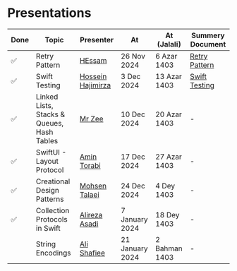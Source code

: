 # Presentations

| Done | Topic                                      | Presenter                                                 | At          | At (Jalali)  | Summery Document                                |
| ---- | ------------------------------------------ | --------------------------------------------------------- | ----------- | ------------ | ----------------------------------------------- |
| ✅   | Retry Pattern                              | [HEssam](https://github.com/helloitshessam)               | 26 Nov 2024 | 6 Azar 1403  | [Retry Pattern](Presentations/retry-pattern.md) |
| ✅   | Swift Testing                              | [Hossein Hajimirza](https://github.com/hosseinhajiimirza) | 3 Dec 2024  | 13 Azar 1403 | [Swift Testing](Presentations/swift-testing.md) |
| ✅   | Linked Lists, Stacks & Queues, Hash Tables | [Mr Zee](https://github.com/MrZeeee)                      | 10 Dec 2024 | 20 Azar 1403 | -                                               |
| ✅   | SwiftUI - Layout Protocol                  | [Amin Torabi](https://github.com/ATMasoumi)               | 17 Dec 2024 | 27 Azar 1403 | -                                               |
| ✅   | Creational Design Patterns                 | [Mohsen Talaei](https://github.com/talaei66mohsen)        | 24 Dec 2024 | 4 Dey 1403   | -                                               |
| ✅   | Collection Protocols in Swift              | [Alireza Asadi](https://github.com/Mr-Alirezaa)           | 7 January 2024 | 18 Dey 1403   | -                                               |
|   | String Encodings              | [Ali Shafiee](https://github.com/AliShafiee)           | 21 January 2024 | 2 Bahman 1403   | -                                               |
